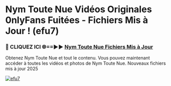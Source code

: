 # Nym Toute Nue Vidéos Originales 0nlyFans Fuitées - Fichiers Mis à Jour ! (efu7)

<h3>🔴 CLIQUEZ ICI 🌐==►► <a href="https://tinyurl.com/2pmr4ezf" rel="nofollow">Nym Toute Nue Fichiers Mis à Jour</a></h3>

Obtenez Nym Toute Nue et tout le contenu. Vous pouvez maintenant accéder à toutes les vidéos et photos de Nym Toute Nue. Nouveaux fichiers mis à jour 2025

[![efu7](https://i.imgur.com/6SNvagu.gif)](https://tinyurl.com/2pmr4ezf)
